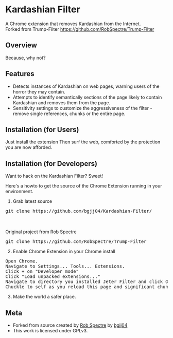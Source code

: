 Kardashian Filter
================================
A Chrome extension that removes Kardashian from the Internet.
<br/>Forked from Trump-Filter https://github.com/RobSpectre/Trump-Filter

Overview
--------------------------
Because, why not?

Features
--------------------------

* Detects instances of Kardashian on web pages, warning users of the horror they may contain.
* Attempts to identify semantically sections of the page likely to contain Kardashian and removes them from the page.
* Sensitivity settings to customize the aggressiveness of the filter - remove single references, chunks or the entire page.


Installation (for Users)
--------------------------

Just install the extension 
Then surf the web, comforted by the protection you are now afforded.


Installation (for Developers)
-------------------------
Want to hack on the Kardashian Filter?  Sweet!

Here's a howto to get the source of the Chrome Extension running in your environment.

1) Grab latest source
<pre>
git clone https://github.com/bgjj04/Kardashian-Filter/
</pre>
<br/><br/>Original project from Rob Spectre
<pre>
git clone https://github.com/RobSpectre/Trump-Filter
</pre>

2) Enable Chrome Extension in your Chrome install
<pre>
Open Chrome.
Navigate to Settings... Tools... Extensions.
Click + on "Developer mode"
Click "Load unpacked extensions..."
Navigate to directory you installed Jeter Filter and click Open.
Chuckle to self as you reload this page and significant chunks of it suddenly disappear.
</pre>

3) Make the world a safer place.


Meta
-------------------------

* Forked from source created by [Rob Spectre](http://brooklynhacker.com) by [bgjj04](http://jonathanrjackson.com)
* This work is licensed under GPLv3.
